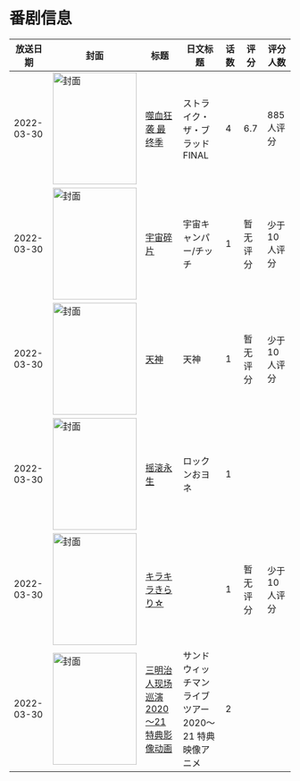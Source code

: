 # 番剧信息

|放送日期|封面|标题|日文标题|话数|评分|评分人数|
|---|---|---|---|---|---|---|
|2022-03-30|<img src="//lain.bgm.tv/pic/cover/c/72/ce/340288_81T70.jpg" alt="封面" style="width:150px;height:200px;object-fit:cover;">|[噬血狂袭 最终季](https://bangumi.tv/subject/340288)|ストライク・ザ・ブラッドFINAL|4|6.7|885人评分|
|2022-03-30|<img src="//lain.bgm.tv/pic/cover/c/a2/2d/363045_Vxh5z.jpg" alt="封面" style="width:150px;height:200px;object-fit:cover;">|[宇宙碎片](https://bangumi.tv/subject/363045)|宇宙キャンパー/チッチ|1|暂无评分|少于10人评分|
|2022-03-30|<img src="//lain.bgm.tv/pic/cover/c/d5/64/363046_MaNGM.jpg" alt="封面" style="width:150px;height:200px;object-fit:cover;">|[天神](https://bangumi.tv/subject/363046)|天神|1|暂无评分|少于10人评分|
|2022-03-30|<img src="//lain.bgm.tv/pic/cover/c/16/c4/363047_AR69Q.jpg" alt="封面" style="width:150px;height:200px;object-fit:cover;">|[摇滚永生](https://bangumi.tv/subject/363047)|ロックンおヨネ|1|||
|2022-03-30|<img src="//lain.bgm.tv/pic/cover/c/6b/ec/363048_yFqBT.jpg" alt="封面" style="width:150px;height:200px;object-fit:cover;">|[キラキラきらり☆](https://bangumi.tv/subject/363048)||1|暂无评分|少于10人评分|
|2022-03-30|<img src="//lain.bgm.tv/pic/cover/c/5b/42/480897_9InJb.jpg" alt="封面" style="width:150px;height:200px;object-fit:cover;">|[三明治人现场巡演 2020～21 特典影像动画](https://bangumi.tv/subject/480897)|サンドウィッチマンライブツアー 2020～21 特典映像アニメ|2|||
